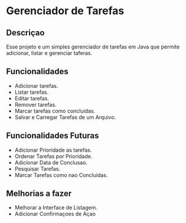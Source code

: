 # Gerenciador de Tarefas

## Descriçao
Esse projeto e um simples gerenciador de tarefas  em Java que permite adicionar, listar e gerenciar taferas.

## Funcionalidades
- Adicionar tarefas.
- Listar tarefas.
- Editar tarefas.
- Remover tarefas.
- Marcar tarefas como concluidas.
- Salvar e Carregar Tarefas de um Arquivo.

## Funcionalidades Futuras
- Adicionar Prioridade as tarefas.
- Ordenar Tarefas por Prioridade.
- Adicionar Data de Conclusao.
- Pesquisar Tarefas.
- Marcar Tarefas como nao Concluidas.

## Melhorias a fazer
- Melhorar a Interface de Listagem.
- Adicionar Confirmaçoes de Açao


